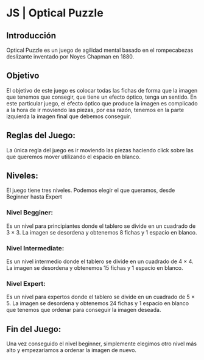 # JS | Optical Puzzle

## Introducción
Optical Puzzle es un juego de agilidad mental basado en el rompecabezas deslizante inventado por Noyes Chapman en 1880.

## Objetivo
El objetivo de este juego es colocar todas las fichas de forma que la imagen que tenemos que consegir, que tiene un efecto óptico, tenga un sentido. En este particular juego, el efecto óptico que produce la imagen es complicado a la hora de ir moviendo las piezas, por esa razón, tenemos en la parte izquierda la imagen final que debemos conseguir.

## Reglas del Juego:
La única regla del juego es ir moviendo las piezas haciendo click sobre las que queremos mover utilizando el espacio en blanco.

## Niveles:
El juego tiene tres niveles. Podemos elegir el que queramos, desde Beginner hasta Expert

### Nivel Begginer:
Es un nivel para principiantes donde el tablero se divide en un cuadrado de 3 × 3. La imagen se desordena y obtenemos 8 fichas y 1 espacio en blanco.

### Nivel Intermediate:
Es un nivel intermedio donde el tablero se divide en un cuadrado de 4 × 4. La imagen se desordena y obtenemos 15 fichas y 1 espacio en blanco.

### Nivel Expert:
Es un nivel para expertos donde el tablero se divide en un cuadrado de 5 × 5. La imagen se desordena y obtenemos 24 fichas y 1 espacio en blanco que tenemos que ordenar para conseguir la imagen deseada.


## Fin del Juego:
Una vez conseguido el nivel beginner, simplemente elegimos otro nivel más alto y empezaríamos a ordenar la imagen de nuevo.